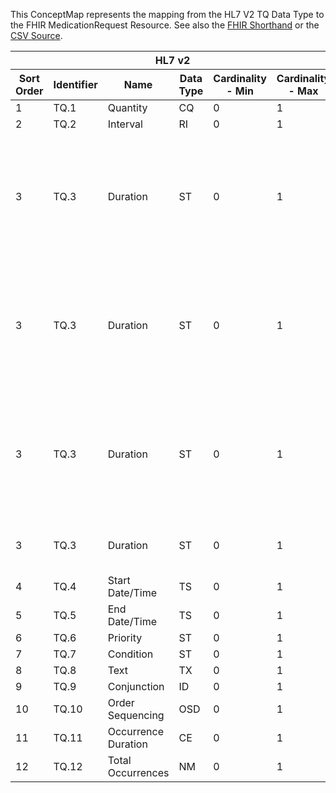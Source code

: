 
This ConceptMap represents the mapping from the HL7 V2 TQ Data Type to the FHIR MedicationRequest Resource. See also the <a href='https://github.com/HL7/v2-to-fhir/blob/master/tank/Datatype TQ to MedicationRequest.fsh'>FHIR Shorthand</a> or the <a href='https://github.com/HL7/v2-to-fhir/blob/master/mappings/datatypes/HL7 Data Type - FHRI R4_ TQ[MedicationRequest] - Sheet1.csv'>CSV Source</a>.
<table class='grid'><thead>
<tr><th colspan='6'>HL7 v2</th><th colspan='3'>Condition (IF True, args)</th><th colspan='7'>HL7 FHIR</th><th rowspan='2'>Comments</th></tr>
<tr><th title='Rows are listed in sequence of how they appear in the v2 standard. The first column, Sort Order, provides a sort order that can re-create the original v2 standard sequence in case one opts to re-sort/filter the rows.'>Sort Order</th><th title='Contains the formal Data Type Name and Component Sequence according to the base standard using &quot;.&quot; as the delimiter.'>Identifier</th><th title='The formal name of the field in the most current published version.'>Name</th><th title='The data type of the field in the most current published version if not deprecated, otherwise the data type at the time it was deprecated and removed.'>Data Type</th><th title='The V2 min cardinality expressed numerically.'>Cardinality - Min</th><th title='The V2 max cardinality expressed numerically.' style='border-right: 2px'>Cardinality - Max</th><th title='Condition in an easy to read syntax (Computable ANTLR)'>Computable ANTLR</th><th title='Condition in FHIRPath Notation'>Computable FHIRPath</th><th title='Condition expressed in narrative form' style='border-right: 2px'>Narrative</th><th title='An existing FHIR attribute in the target FHIR version.'>FHIR Attribute</th><th title='The FHIR attribute&apos;s data type in the target FHIR version.'>Proposed Extension</th><th title='The proposed FHIR Extension.'>Data Type</th><th title='The FHIR min cardinality expressed numerically.'>Cardinality - Min</th><th title='The FHIR max cardinality expressed numerically.' style='border-right: 2px'>Cardinality - Max</th><th title='The URL to the Data Type Map that is to be used for the attribute in this segment.'>Data Type Mapping</th><th title='The fixed or computed value to assign.'>Assignment</th><th title='Mapping for terminology tables.'>Vocabulary</th></tr></thead>
<tbody>
<tr><td>1</td><td>TQ.1</td><td>Quantity</td><td>CQ</td><td>0</td><td style='border-right: 2px'>1</td><td style='border-right: 2px'></td><td style='border-right: 2px'></td><td style='border-right: 2px'></td><td><a href='https://hl7.org/fhir/R4/MedicationRequest.MedicationRequest-definitions.html#MedicationRequest.dosageInstruction.doseAndRate.doseQuantity'>MedicationRequest.dosageInstruction.doseAndRate.doseQuantity</a></td><td style='border-right: 2px'></td><td><a href='https://hl7.org/fhir/R4/MedicationRequest.MedicationRequest-definitions.html#MedicationRequest.simpleQuantity'>MedicationRequest.simpleQuantity</a></td><td>0</td><td>1</td><td><a href='ConceptMap-datatype-cq-to-quantity.html'>CQ[Quantity]</a></td><td style='border-right: 2px'></td><td style='border-right: 2px'></td><td style='border-right: 2px'></td></tr>
<tr><td>2</td><td>TQ.2</td><td>Interval</td><td>RI</td><td>0</td><td style='border-right: 2px'>1</td><td style='border-right: 2px'></td><td style='border-right: 2px'></td><td style='border-right: 2px'></td><td><a href='https://hl7.org/fhir/R4/MedicationRequest.MedicationRequest-definitions.html#MedicationRequest.dosageInstruction.doseAndRate.timing'>MedicationRequest.dosageInstruction.doseAndRate.timing</a></td><td style='border-right: 2px'></td><td><a href='https://hl7.org/fhir/R4/MedicationRequest.MedicationRequest-definitions.html#MedicationRequest.Timing'>MedicationRequest.Timing</a></td><td>0</td><td>1</td><td><a href='ConceptMap-datatype-ri-to-timing.html'>RI[Timing]</a></td><td style='border-right: 2px'></td><td style='border-right: 2px'></td><td style='border-right: 2px'></td></tr>
<tr><td>3</td><td>TQ.3</td><td>Duration</td><td>ST</td><td>0</td><td style='border-right: 2px'>1</td><td></td><td></td><td style='border-right: 2px'>If the value and unit in TQ.3 can be unambiguously parsed where the unit is translatable into UCUM and the field contains nothing else.</td><td><a href='https://hl7.org/fhir/R4/MedicationRequest.MedicationRequest-definitions.html#MedicationRequest.dosageInstruction.doseAndRate.timing.repeat.duration'>MedicationRequest.dosageInstruction.doseAndRate.timing.repeat.duration</a></td><td></td><td><a href='https://hl7.org/fhir/R4/MedicationRequest.MedicationRequest-definitions.html#MedicationRequest.decimal'>MedicationRequest.decimal</a></td><td>0</td><td>1</td><td></td><td></td><td></td><td></td></tr>
<tr><td>3</td><td>TQ.3</td><td>Duration</td><td>ST</td><td>0</td><td style='border-right: 2px'>1</td><td></td><td></td><td style='border-right: 2px'>If the value and unit in TQ.3 can be unambiguously parsed where the unit is translatable into UCUM and the field contains nothing else.</td><td><a href='https://hl7.org/fhir/R4/MedicationRequest.MedicationRequest-definitions.html#MedicationRequest.occurenceTiming.repeat.boundsDuration.unit'>MedicationRequest.occurenceTiming.repeat.boundsDuration.unit</a></td><td></td><td><a href='https://hl7.org/fhir/R4/MedicationRequest.MedicationRequest-definitions.html#MedicationRequest.string'>MedicationRequest.string</a></td><td>0</td><td>1</td><td></td><td></td><td></td><td></td></tr>
<tr><td>3</td><td>TQ.3</td><td>Duration</td><td>ST</td><td>0</td><td style='border-right: 2px'>1</td><td></td><td></td><td style='border-right: 2px'>If the value and unit in TQ.3 can be unambiguously parsed where the unit is translatable into UCUM and the field contains nothing else.</td><td><a href='https://hl7.org/fhir/R4/MedicationRequest.MedicationRequest-definitions.html#MedicationRequest.occurenceTiming.repeat.boundsDuration.system'>MedicationRequest.occurenceTiming.repeat.boundsDuration.system</a></td><td></td><td></td><td>0</td><td>1</td><td></td><td></td><td>"UCUM"</td><td></td></tr>
<tr><td>3</td><td>TQ.3</td><td>Duration</td><td>ST</td><td>0</td><td style='border-right: 2px'>1</td><td></td><td></td><td style='border-right: 2px'>If TQ.3 cannot be parsed/translated into the duration datatype</td><td></td><td>occurrenceTiming.repeat.extension??-duration</td><td><a href='https://hl7.org/fhir/R4/MedicationRequest.MedicationRequest-definitions.html#MedicationRequest.string'>MedicationRequest.string</a></td><td>0</td><td>1</td><td></td><td></td><td></td><td></td></tr>
<tr><td>4</td><td>TQ.4</td><td>Start Date/Time</td><td>TS</td><td>0</td><td style='border-right: 2px'>1</td><td style='border-right: 2px'></td><td style='border-right: 2px'></td><td style='border-right: 2px'></td><td><a href='https://hl7.org/fhir/R4/MedicationRequest.MedicationRequest-definitions.html#MedicationRequest.occurrenceTiming.repeat.boundsPeriod.start'>MedicationRequest.occurrenceTiming.repeat.boundsPeriod.start</a></td><td style='border-right: 2px'></td><td><a href='https://hl7.org/fhir/R4/MedicationRequest.MedicationRequest-definitions.html#MedicationRequest.dateTime'>MedicationRequest.dateTime</a></td><td>0</td><td>1</td><td style='border-right: 2px'></td><td style='border-right: 2px'></td><td style='border-right: 2px'></td><td style='border-right: 2px'></td></tr>
<tr><td>5</td><td>TQ.5</td><td>End Date/Time</td><td>TS</td><td>0</td><td style='border-right: 2px'>1</td><td style='border-right: 2px'></td><td style='border-right: 2px'></td><td style='border-right: 2px'></td><td><a href='https://hl7.org/fhir/R4/MedicationRequest.MedicationRequest-definitions.html#MedicationRequest.occurrenceTiming.repeat.boundsPeriod.end'>MedicationRequest.occurrenceTiming.repeat.boundsPeriod.end</a></td><td style='border-right: 2px'></td><td><a href='https://hl7.org/fhir/R4/MedicationRequest.MedicationRequest-definitions.html#MedicationRequest.dateTime'>MedicationRequest.dateTime</a></td><td>0</td><td>1</td><td style='border-right: 2px'></td><td style='border-right: 2px'></td><td style='border-right: 2px'></td><td style='border-right: 2px'></td></tr>
<tr><td>6</td><td>TQ.6</td><td>Priority</td><td>ST</td><td>0</td><td style='border-right: 2px'>1</td><td style='border-right: 2px'></td><td style='border-right: 2px'></td><td style='border-right: 2px'></td><td><a href='https://hl7.org/fhir/R4/MedicationRequest.MedicationRequest-definitions.html#MedicationRequest.priority'>MedicationRequest.priority</a></td><td style='border-right: 2px'></td><td><a href='https://hl7.org/fhir/R4/MedicationRequest.MedicationRequest-definitions.html#MedicationRequest.code'>MedicationRequest.code</a></td><td>0</td><td>1</td><td style='border-right: 2px'></td><td>Priority</td><td style='border-right: 2px'></td><td style='border-right: 2px'></td></tr>
<tr><td>7</td><td>TQ.7</td><td>Condition</td><td>ST</td><td>0</td><td style='border-right: 2px'>1</td><td style='border-right: 2px'></td><td style='border-right: 2px'></td><td style='border-right: 2px'></td><td style='border-right: 2px'></td><td>extension??-condition</td><td><a href='https://hl7.org/fhir/R4/MedicationRequest.MedicationRequest-definitions.html#MedicationRequest.string'>MedicationRequest.string</a></td><td>0</td><td>1</td><td style='border-right: 2px'></td><td style='border-right: 2px'></td><td style='border-right: 2px'></td><td style='border-right: 2px'></td></tr>
<tr><td>8</td><td>TQ.8</td><td>Text</td><td>TX</td><td>0</td><td style='border-right: 2px'>1</td><td style='border-right: 2px'></td><td style='border-right: 2px'></td><td style='border-right: 2px'></td><td><a href='https://hl7.org/fhir/R4/MedicationRequest.MedicationRequest-definitions.html#MedicationRequest.note'>MedicationRequest.note</a>(<a href='https://hl7.org/fhir/R4/MedicationRequest.MedicationRequest-definitions.html#MedicationRequest.Annotation.text'>MedicationRequest.Annotation.text</a>)</td><td style='border-right: 2px'></td><td><a href='https://hl7.org/fhir/R4/references.html'>Reference</a>(<a href='https://hl7.org/fhir/R4/MedicationRequest.MedicationRequest-definitions.html#MedicationRequest.Annotation'>MedicationRequest.Annotation</a>)</td><td>0</td><td>-1</td><td style='border-right: 2px'></td><td style='border-right: 2px'></td><td style='border-right: 2px'></td><td style='border-right: 2px'></td></tr>
<tr><td>9</td><td>TQ.9</td><td>Conjunction</td><td>ID</td><td>0</td><td style='border-right: 2px'>1</td><td style='border-right: 2px'></td><td style='border-right: 2px'></td><td style='border-right: 2px'></td><td style='border-right: 2px'></td><td style='border-right: 2px'></td><td style='border-right: 2px'></td><td style='border-right: 2px'></td><td style='border-right: 2px'></td><td style='border-right: 2px'></td><td style='border-right: 2px'></td><td style='border-right: 2px'></td><td style='border-right: 2px'></td></tr>
<tr><td>10</td><td>TQ.10</td><td>Order Sequencing</td><td>OSD</td><td>0</td><td style='border-right: 2px'>1</td><td style='border-right: 2px'></td><td style='border-right: 2px'></td><td style='border-right: 2px'></td><td style='border-right: 2px'></td><td style='border-right: 2px'></td><td style='border-right: 2px'></td><td style='border-right: 2px'></td><td style='border-right: 2px'></td><td style='border-right: 2px'></td><td style='border-right: 2px'></td><td style='border-right: 2px'></td><td style='border-right: 2px'></td></tr>
<tr><td>11</td><td>TQ.11</td><td>Occurrence Duration</td><td>CE</td><td>0</td><td style='border-right: 2px'>1</td><td style='border-right: 2px'></td><td style='border-right: 2px'></td><td style='border-right: 2px'></td><td style='border-right: 2px'></td><td style='border-right: 2px'></td><td style='border-right: 2px'></td><td style='border-right: 2px'></td><td style='border-right: 2px'></td><td style='border-right: 2px'></td><td style='border-right: 2px'></td><td style='border-right: 2px'></td><td style='border-right: 2px'></td></tr>
<tr><td>12</td><td>TQ.12</td><td>Total Occurrences</td><td>NM</td><td>0</td><td style='border-right: 2px'>1</td><td style='border-right: 2px'></td><td style='border-right: 2px'></td><td style='border-right: 2px'></td><td><a href='https://hl7.org/fhir/R4/MedicationRequest.MedicationRequest-definitions.html#MedicationRequest.occurrenceTiming.repeat.count'>MedicationRequest.occurrenceTiming.repeat.count</a></td><td style='border-right: 2px'></td><td><a href='https://hl7.org/fhir/R4/MedicationRequest.MedicationRequest-definitions.html#MedicationRequest.positiveInt'>MedicationRequest.positiveInt</a></td><td>0</td><td>1</td><td style='border-right: 2px'></td><td style='border-right: 2px'></td><td style='border-right: 2px'></td><td style='border-right: 2px'></td></tr>
</tbody></table>
